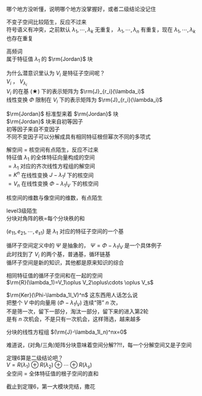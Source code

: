 哪个地方没听懂，说明哪个地方没掌握好，或者二级结论没记住  
  
不变子空间比较陌生，反应不过来  
符号语义有冲突，之前默认 $\lambda_1,\cdots,\lambda_k$ 无重复， $\lambda_1,\cdots,\lambda_n$ 有重复，现在 $\lambda_1,\cdots,\lambda_k$ 也存在重复  
  
高频词  
属于特征值 $\lambda_1$ 的 $\rm{Jordan}$ 块  
  
为什么潜意识里认为 $V_i$ 是特征子空间呢？  
 $V_i$ ， $V_{\lambda_i}$  
 $V_i$ 的在基 $(\bigstar)$ 下的表示矩阵为 $\rm{J}_{r_i}(\lambda_i)$  
线性变换 $\Phi$ 限制在 $V_i$ 下的表示矩阵为 $\rm{J}_{r_i}(\lambda_i)$  
  
 $\rm{Jordan}$ 标准型来着 $\rm{Jordan}$ 块  
 $\rm{Jordan}$ 块来自初等因子  
初等因子来自不变因子  
不同不变因子可以分解成具有相同特征根但幂次不同的多项式  
  
解空间 $=$ 核空间有点陌生，反应不过来  
特征值 $\lambda_1$ 的全体特征向量构成的空间  
 $=\lambda_1$ 对应的齐次线性方程组的解空间  
 $=K^n$ 在线性变换 $J-\lambda_1I$ 下的核空间  
 $=V_n$ 在线性变换 $\Phi-\lambda_1I_V$ 下的核空间  
  
核空间的维数与像空间的维数，有点陌生  
  
level3级陌生  
分块对角阵的秩=每个分块秩的和  
  
 $(e_{11},e_{21},\cdots,e_{s1})$ 是 $\lambda_1$ 对应的特征子空间的一个基  
  
循环子空间定义中的 $\Psi$ 是抽象的， $\Psi=\Phi-\lambda_1I_V$ 是一个具体例子  
此时找到了 $V_i$ 的两个基，普通基，循环链基  
循环子空间是新的知识，其他都是原来知识的综合  
  
相同特征值的循环子空间和在一起的空间  
 $\rm{R}(\lambda_1)=V_1\oplus V_2\oplus\cdots \oplus V_s$  
  
 $\rm{Ker}(\Phi-\lambda_1I_V)^n$ 这东西用人话怎么说  
把整个 $V$ 中的向量用 $(\Phi-\lambda_1I_V)$ 连续“筛” $n$ 次，  
不是筛一次，留下一部分，淘汰一部分，留下来的进入第2轮  
是有 $n$ 次机会，不是只有一次机会，这样筛选，越来越多  
  
分块的线性方程组 $(\rm{J}-\lambda_1I_n)^nx=0$  
  
难道说，(对角/三角)矩阵分块意味着空间分解??!!，每一个分解空间又是子空间  
  
定理6算是二级结论吧？  
 $V=R(\lambda_1)\oplus R(\lambda_2)\oplus \cdots \oplus R(\lambda_s)$  
全空间 $=$ 全体特征值的根子空间的直和  
  
截止到定理6，第一大模块完结，撒花  
